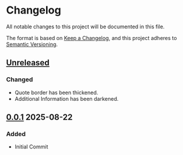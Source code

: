 # Changelog

All notable changes to this project will be documented in this file.

The format is based on [Keep a Changelog](https://keepachangelog.com/en/1.1.0/),
and this project adheres to [Semantic Versioning](https://semver.org/spec/v2.0.0.html).

## [Unreleased]
### Changed
- Quote border has been thickened.
- Additional Information has been darkened.

## [0.0.1] 2025-08-22
### Added
- Initial Commit


[Unreleased]: https://github.com/erremauro/cz-continue-reading/compare/v0.0.1...HEAD
[0.0.1]: https://github.com/erremauro/cz-qutoes/releases/tag/v0.0.1
